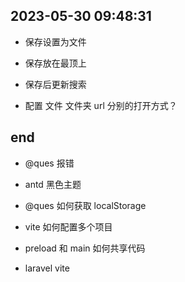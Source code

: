 ## 2023-05-30 09:48:31

-   保存设置为文件

-   保存放在最顶上

-   保存后更新搜索

-   配置 文件 文件夹 url 分别的打开方式？

## end

-   @ques 报错
-   antd 黑色主题
-   @ques 如何获取 localStorage

-   vite 如何配置多个项目

-   preload 和 main 如何共享代码

-   laravel vite
<!-- -   mac `open -a ... ` -->
